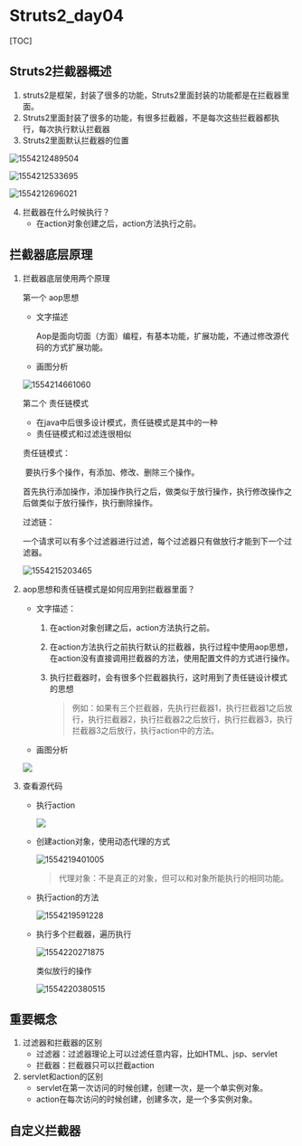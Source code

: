 # Struts2_day04

[TOC]

## Struts2拦截器概述

1. struts2是框架，封装了很多的功能，Struts2里面封装的功能都是在拦截器里面。
2. Struts2里面封装了很多的功能，有很多拦截器，不是每次这些拦截器都执行，每次执行默认拦截器
3. Struts2里面默认拦截器的位置

![1554212489504](F:\Learning-notes\Struts2_day04.assets\F%5CLearning-notes%5CStruts2_day04.assets%5C1554212489504.png)

![1554212533695](F:\Learning-notes\Struts2_day04.assets\F%5CLearning-notes%5CStruts2_day04.assets%5C1554212533695.png)

![1554212696021](F:\Learning-notes\Struts2_day04.assets\F%5CLearning-notes%5CStruts2_day04.assets%5C1554212696021.png)

4. 拦截器在什么时候执行？
   - 在action对象创建之后，action方法执行之前。

## 拦截器底层原理

1. 拦截器底层使用两个原理

   第一个 aop思想

   - 文字描述

     Aop是面向切面（方面）编程，有基本功能，扩展功能，不通过修改源代码的方式扩展功能。

   - 画图分析

   ![1554214661060](F:\Learning-notes\Struts2_day04.assets\Aop思想.png)

   第二个 责任链模式

   - 在java中后很多设计模式，责任链模式是其中的一种
   - 责任链模式和过滤连很相似

   责任链模式：

   ​	要执行多个操作，有添加、修改、删除三个操作。

   首先执行添加操作，添加操作执行之后，做类似于放行操作，执行修改操作之后做类似于放行操作，执行删除操作。

   过滤链：

   ​	一个请求可以有多个过滤器进行过滤，每个过滤器只有做放行才能到下一个过滤器。

   ![1554215203465](F:\Learning-notes\Struts2_day04.assets\1554215203465.png)

2. aop思想和责任链模式是如何应用到拦截器里面？

   - 文字描述：

     1. 在action对象创建之后，action方法执行之前。

     2. 在action方法执行之前执行默认的拦截器，执行过程中使用aop思想，在action没有直接调用拦截器的方法，使用配置文件的方式进行操作。

     3. 执行拦截器时，会有很多个拦截器执行，这时用到了责任链设计模式的思想

        > 例如：如果有三个拦截器，先执行拦截器1，执行拦截器1之后放行，执行拦截器2，执行拦截器2之后放行，执行拦截器3，执行拦截器3之后放行，执行action中的方法。

   - 画图分析

   ![](F:\Learning-notes\Struts2_day04.assets\拦截器的执行过程.png)

3. 查看源代码

   - 执行action

     ![](F:\Learning-notes\Struts2_day04.assets\1554219043772.png)

   - 创建action对象，使用动态代理的方式

     ![1554219401005](F:\Learning-notes\Struts2_day04.assets\1554219401005.png)

     > 代理对象：不是真正的对象，但可以和对象所能执行的相同功能。

   - 执行action的方法

     ![1554219591228](F:\Learning-notes\Struts2_day04.assets\1554219591228.png)

   - 执行多个拦截器，遍历执行

     ![1554220271875](F:\Learning-notes\Struts2_day04.assets\1554220271875.png)

     类似放行的操作

     ![1554220380515](F:\Learning-notes\Struts2_day04.assets\1554220380515.png)

## 重要概念

1. 过滤器和拦截器的区别
   - 过滤器：过滤器理论上可以过滤任意内容，比如HTML、jsp、servlet
   - 拦截器：拦截器只可以拦截action
2. servlet和action的区别
   - servlet在第一次访问的时候创建，创建一次，是一个单实例对象。
   - action在每次访问的时候创建，创建多次，是一个多实例对象。

## 自定义拦截器

